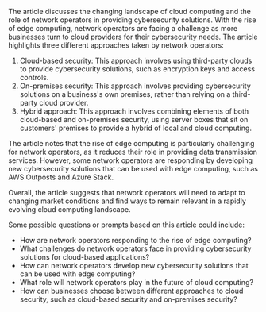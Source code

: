 The article discusses the changing landscape of cloud computing and the role of network operators in providing cybersecurity solutions. With the rise of edge computing, network operators are facing a challenge as more businesses turn to cloud providers for their cybersecurity needs. The article highlights three different approaches taken by network operators:

1. Cloud-based security: This approach involves using third-party clouds to provide cybersecurity solutions, such as encryption keys and access controls.
2. On-premises security: This approach involves providing cybersecurity solutions on a business's own premises, rather than relying on a third-party cloud provider.
3. Hybrid approach: This approach involves combining elements of both cloud-based and on-premises security, using server boxes that sit on customers' premises to provide a hybrid of local and cloud computing.

The article notes that the rise of edge computing is particularly challenging for network operators, as it reduces their role in providing data transmission services. However, some network operators are responding by developing new cybersecurity solutions that can be used with edge computing, such as AWS Outposts and Azure Stack.

Overall, the article suggests that network operators will need to adapt to changing market conditions and find ways to remain relevant in a rapidly evolving cloud computing landscape.

Some possible questions or prompts based on this article could include:

* How are network operators responding to the rise of edge computing?
* What challenges do network operators face in providing cybersecurity solutions for cloud-based applications?
* How can network operators develop new cybersecurity solutions that can be used with edge computing?
* What role will network operators play in the future of cloud computing?
* How can businesses choose between different approaches to cloud security, such as cloud-based security and on-premises security?